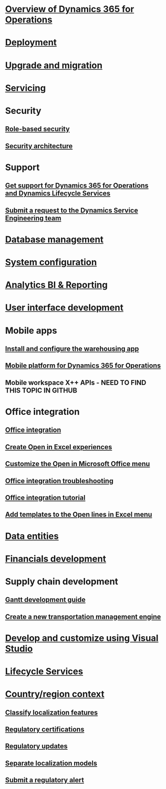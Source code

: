 # [Overview of Dynamics 365 for Operations](get-started\toc.md)
# [Deployment](deployment\toc.md)
# [Upgrade and migration](migration-upgrade\toc.md)
# [Servicing](servicing\toc.md)
# Security
## [Role-based security](system-administration\role-based-security.md)
## [Security architecture](system-administration\security-architecture.md)
# Support
## [Get support for Dynamics 365 for Operations and Dynamics Lifecycle Services](lcs-support.md)
## [Submit a request to the Dynamics Service Engineering team](lifecycle-services\submit-request-dynamics-service-engineering-team.md)
# [Database management](database-management\TOC.md)
# [System configuration](system-administration\TOC.md)
# [Analytics BI & Reporting](analytics-bi-reporting\TOC.md)
# [User interface development](user-interface\TOC.md)
# Mobile apps
## [Install and configure the warehousing app ](mobile-apps\install-configure-warehousing-app.md)
## [Mobile platform for Dynamics 365 for Operations](mobile-apps\mobile-platform.md)
## Mobile workspace X++ APIs - NEED TO FIND THIS TOPIC IN GITHUB
# Office integration
## [Office integration](office-integration\office-integration.md)
## [Create Open in Excel experiences](office-integration\office-integration-edit-excel.md)
## [Customize the Open in Microsoft Office menu](office-integration\customize-open-in-office-menu.md)
## [Office integration troubleshooting](office-integration\office-integration-troubleshooting.md)
## [Office integration tutorial](office-integration\office-integration-tutorial.md)
## [Add templates to the Open lines in Excel menu](office-integration\add-templates-open-lines-excel-menu.md)
# [Data entities](data-entities\TOC.md)
# [Financials development](financial-dimensions\TOC.md)
# Supply chain development
## [Gantt development guide](user-interface\gantt-development-guide.md)
## [Create a new transportation management engine](create-new-transportation-management-engine.md)
# [Develop and customize using Visual Studio](dev-tools\TOC.md)
# [Lifecycle Services](lifecycle-services\TOC.md)
# [Country/region context](localization-solutions\localization-solution-apply-country-context.md)
## [Classify localization features](localization-solutions\localization-solution-classify-localization-features.md)
## [Regulatory certifications](localization-solutions\localization-solution-regulatory-certifications.md)
## [Regulatory updates](localization-solutions\localization-solution-regulatory-watch-communication.md)
## [Separate localization models](localization-solutions\localization-solution-separate-models.md)
## [Submit a regulatory alert](localization-solutions\submit-localization-alerts.md)

